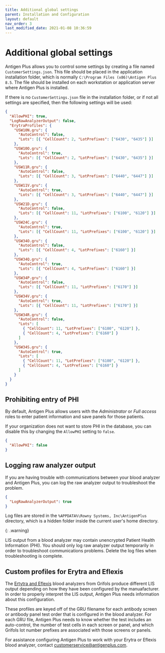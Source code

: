 ```yaml
---
title: Additional global settings
parent: Installation and Configuration
layout: default
nav_order: 3
last_modified_date: 2021-01-08 10:36:59
---
```


# Additional global settings

Antigen Plus allows you to control some settings by creating a file named
`CustomerSettings.json`. This file should be placed in the application
installation folder, which is normally
`C:\Program Files (x86)\Antigen Plus 8.5`. The file should be installed on
each workstation or application server where Antigen Plus is installed.

If there is no `CustomerSettings.json` file in the installation folder, or if
not all settings are specified, then the following settings will be used:

```json
{
  "AllowPHI": true,
  "LogRawAnalyzerOutput": false,
  "ErytraProfiles": {
    "USW10N.gru": {
      "AutoControl": false,
      "Lots": [{ "CellCount": 2, "LotPrefixes": ["6430", "6435"] }]
    },
    "USW10O.gru": {
      "AutoControl": true,
      "Lots": [{ "CellCount": 2, "LotPrefixes": ["6430", "6435"] }]
    },
    "USW11R.gru": {
      "AutoControl": false,
      "Lots": [{ "CellCount": 3, "LotPrefixes": ["6440", "6447"] }]
    },
    "USW11V.gru": {
      "AutoControl": true,
      "Lots": [{ "CellCount": 3, "LotPrefixes": ["6440", "6447"] }]
    },
    "USW21D.gru": {
      "AutoControl": false,
      "Lots": [{ "CellCount": 11, "LotPrefixes": ["6100", "6120"] }]
    },
    "USW24C.gru": {
      "AutoControl": true,
      "Lots": [{ "CellCount": 11, "LotPrefixes": ["6100", "6120"] }]
    },
    "USW34O.gru": {
      "AutoControl": false,
      "Lots": [{ "CellCount": 4, "LotPrefixes": ["6160"] }]
    },
    "USW34Q.gru": {
      "AutoControl": true,
      "Lots": [{ "CellCount": 4, "LotPrefixes": ["6160"] }]
    },
    "USW34P.gru": {
      "AutoControl": false,
      "Lots": [{ "CellCount": 11, "LotPrefixes": ["6170"] }]
    },
    "USW34V.gru": {
      "AutoControl": true,
      "Lots": [{ "CellCount": 11, "LotPrefixes": ["6170"] }]
    },
    "USW34R.gru": {
      "AutoControl": false,
      "Lots": [
        { "CellCount": 11, "LotPrefixes": ["6100", "6120"] },
        { "CellCount": 4, "LotPrefixes": ["6160"] }
      ]
    },
    "USW34S.gru": {
      "AutoControl": true,
      "Lots": [
        { "CellCount": 11, "LotPrefixes": ["6100", "6120"] },
        { "CellCount": 4, "LotPrefixes": ["6160"] }
      ]
    }
  }
}
```

## Prohibiting entry of PHI

By default, Antigen Plus allows users with the _Administrator_ or _Full access_
roles to enter patient information and save panels for those patients.

If your organization does not want to store PHI in the database, you can disable
this by changing the `AllowPHI` setting to `false`.

```json
{
  "AllowPHI": false
}
```

## Logging raw analyzer output

If you are having trouble with communications between your blood analyzer and
Antigen Plus, you can log the raw analyzer output to troubleshoot the problem.

```json
{
  "LogRawAnalyzerOutput": true
}
```

Log files are stored in the `%APPDATA%\Rowny Systems, Inc\AntigenPlus`
directory, which is a hidden folder inside the current user's home directory.

{: .warning}

LIS output from a blood analyzer may contain unencrypted Patient Health
Information (PHI). You should only log raw analyzer output temporarily in order
to troubleshoot communications problems. Delete the log files when
troubleshooting is complete.

## Custom profiles for Erytra and Eflexis

The
[Ertytra and Eflexis](https://www.diagnostic.grifols.com/en/erytra-eflexis/overview)
blood analyzers from Grifols produce different LIS output depending on how they
have been configured by the manuafacturer. In order to properly interpret the
LIS output, Antigen Plus needs information about this configuration.

These profiles are keyed off of the GRU filename for each antibody screen or
antibody panel test order that is configured in the blood analyzer. For each GRU
file, Antigen Plus needs to know whether the test includes an auto-control, the
number of test cells in each screen or panel, and which Grifols lot number
prefixes are associated with those screens or panels.

For assistance configuring Antigen Plus to work with your Erytra or Eflexis
blood analyzer, contact
[customerservice@antigenplus.com](mailto:customerservice@antigenplus.com).
